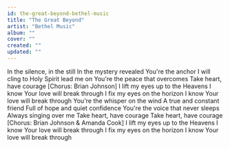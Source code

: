 ```yaml
---
id: the-great-beyond-bethel-music
title: "The Great Beyond"
artist: "Bethel Music"
album: ""
cover: ""
created: ""
updated: ""
---
```


In the silence, in the still
In the mystery revealed
You're the anchor I will cling to
Holy Spirit lead me on
You're the peace that overcomes
Take heart, have courage
[Chorus: Brian Johnson]
I lift my eyes up to the Heavens
I know Your love will break through
I fix my eyes on the horizon
I know Your love will break through
You're the whisper on the wind
A true and constant friend
Full of hope and quiet confidence
You're the voice that never sleeps
Always singing over me
Take heart, have courage
Take heart, have courage
[Chorus: Brian Johnson & Amanda Cook]
I lift my eyes up to the Heavens
I know Your love will break through
I fix my eyes on the horizon
I know Your love will break through